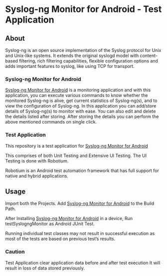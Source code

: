 # Syslog-ng Monitor for Android - Test Application

## About ##

Syslog-ng is an open source implementation of the Syslog protocol for Unix and Unix-like systems. It extends the original syslogd model with content-based filtering, rich filtering capabilities, flexible configuration options and adds important features to syslog, like using TCP for transport.

### Syslog-ng Monitor for Android ###

[Syslog-ng Monitor for Android] is a monitoring application and with this application, you can execute various commands to know whether the monitored Syslog-ng is alive, get current statistics of Syslog-ng(s), and to view the configuration of Syslog-ng. In this application you can add/store details of Syslog-ng(s) to monitor with ease. You can also edit and delete the details listed after storing. After storing the details you can perform the above mentioned commands on single click.

### Test Application ###

This repository is a test application for [Syslog-ng Monitor for Android]

This comprises of both Unit Testing and Extensive UI Testing. The UI Testing is done with Robotium. 

Robotium is an Android test automation framework that has full support for native and hybrid applications.

## Usage ##

Import both the Projects. Add [Syslog-ng Monitor for Android] to the Build Path.

After Installing [Syslog-ng Monitor for Android] in a device, Run testSyslogngMonitor as Android JUnit Test.

Running individual test classes may not result in successful execution as most of the tests are based on previous test’s results.

### Caution ###

Test Application clear application data before and after test execution
It will result in loss of data stored previously.

[Syslog-ng Monitor for Android]: https://github.com/Krishna41/Syslog-ng-Monitor-Android